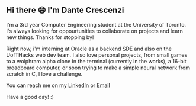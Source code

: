 ## Hi there 😄 I'm Dante Crescenzi

I'm a 3rd year Computer Engineering student at the University of Toronto.  I's always looking for oppourtunities to collaborate on projects and learn new things. Thanks for stopping by!

Right now, i'm interning at Oracle as a backend SDE and also on the UofTHacks web dev team.  I also love personal projects, from small games to a wolphram alpha clone in the terminal (currently in the works), a 16-bit breadboard computer, or soon trying to make a simple neural network from scratch in C, I love a challenge.

You can reach me on my [LinkedIn](https://www.linkedin.com/in/dante-crescenzi/) or [Email](dantecrescenzi@gmail.com)

Have a good day! :)
<!--
**dcrescenzi/dcrescenzi** is a ✨ _special_ ✨ repository because its `README.md` (this file) appears on your GitHub profile.

Here are some ideas to get you started:

- 🔭 I’m currently working on ...
- 🌱 I’m currently learning ...
- 👯 I’m looking to collaborate on ...
- 🤔 I’m looking for help with ...
- 💬 Ask me about ...
- 📫 How to reach me: ...
- 😄 Pronouns: ...
- ⚡ Fun fact: ...
-->
